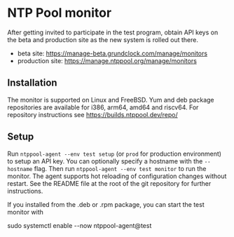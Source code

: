 # NTP Pool monitor

After getting invited to participate in the test program, obtain API
keys on the beta and production site as the new system is rolled out
there.

 - beta site: https://manage-beta.grundclock.com/manage/monitors
 - production site: https://manage.ntppool.org/manage/monitors

## Installation

The monitor is supported on Linux and FreeBSD. Yum and deb package
repositories are available for i386, arm64, amd64 and riscv64. For repository
instructions see https://builds.ntppool.dev/repo/

## Setup

Run `ntppool-agent --env test setup` (or `prod` for production environment)
to setup an API key. You can optionally specify a hostname with the `--hostname`
flag. Then run `ntppool-agent --env test monitor` to run the monitor.
The agent supports hot reloading of configuration changes without restart.
See the README file at the root of the git repository for further instructions.

If you installed from the .deb or .rpm package, you can start
the test monitor with

   sudo systemctl enable --now ntppool-agent@test
